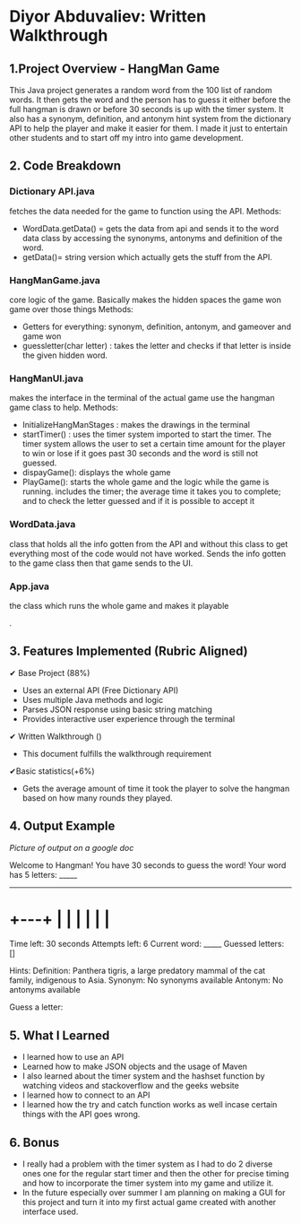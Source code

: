 
# Diyor Abduvaliev: Written Walkthrough 

## 1.Project Overview - HangMan Game
This Java project generates a random word from the 100 list of random words. It then gets the word and the person has to guess it either before the full hangman is drawn or before 30 seconds is up with the timer system. It also has a synonym, definition, and antonym hint system from the dictionary API to help the player and make it easier for them. I made it just to entertain other students and to start off my intro into game development. 

## 2. Code Breakdown
### Dictionary API.java 
fetches the data needed for the game to function using the API.
	      Methods: 
- WordData.getData() = gets the data from api and sends it to the word data class by accessing the synonyms, antonyms and definition of the word.
- getData()= string version which actually gets the stuff from the API. 

### HangManGame.java
core logic of the game. Basically makes the hidden spaces the game won game over those things 
	       Methods:
- Getters for everything: synonym, definition, antonym, and gameover and game won 
- guessletter(char letter) : takes the letter and checks if that letter is inside the given hidden word.

### HangManUI.java 
makes the interface in the terminal of the actual game use the hangman game class to help. 
	    Methods: 
- InitializeHangManStages : makes the drawings in the terminal  
- startTimer() : uses the timer system imported to start the timer. The timer system allows the user to set a certain time amount for the player to win or lose if it goes past 30 seconds and the word is still not guessed. 
- dispayGame(): displays the whole game 
- PlayGame(): starts the whole game and the logic while the game is running. includes the timer; the average time it takes you to complete; and to check the letter guessed and if it is possible to accept it


### WordData.java
class that holds all the info gotten from the API and without this class to get everything most of the code would not have worked. Sends the info gotten to the game class then that game sends to the UI.

### App.java
the class which runs the whole game and makes it playable

.
## 3. Features Implemented (Rubric Aligned)

✔ Base Project (88%)
 - Uses an external API (Free Dictionary API)
 - Uses multiple Java methods and logic
 - Parses JSON response using basic string matching
 - Provides interactive user experience through the terminal

✔ Written Walkthrough ()
 - This document fulfills the walkthrough requirement

✔Basic statistics(+6%)
- Gets the average amount of time it took the player to solve the hangman based on how many rounds they played. 

## 4. Output Example

*Picture of output on a google doc*

Welcome to Hangman!
You have 30 seconds to guess the word!
Your word has 5 letters: _____

-------------------------------
  +---+
  |   |
      |
      |
      |
      |
=========

Time left: 30 seconds
Attempts left: 6
Current word: _____
Guessed letters: []

Hints:
Definition: Panthera tigris, a large predatory mammal of the cat family, indigenous to Asia.
Synonym: No synonyms available
Antonym: No antonyms available

Guess a letter: 



## 5. What I Learned
- I learned how to use an API 
- Learned how to make JSON objects and the usage of Maven 
- I also learned about the timer system and the hashset function by watching videos and stackoverflow and the geeks website 
- I learned how to connect to an API 
- I learned how the try and catch function works as well incase certain things with the API goes wrong. 



## 6. Bonus

- I really had a problem with the timer system as I had to do 2 diverse ones one for the regular start timer and then the other for precise timing and how to incorporate the timer system into my game and utilize it. 
- In the future especially over summer I am planning on making  a GUI for this project and turn it into my first actual game created with another interface used. 


